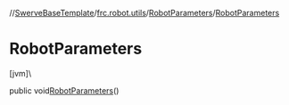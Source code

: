 //[SwerveBaseTemplate](../../../index.md)/[frc.robot.utils](../index.md)/[RobotParameters](index.md)/[RobotParameters](-robot-parameters.md)

# RobotParameters

[jvm]\

public void[RobotParameters](-robot-parameters.md)()
